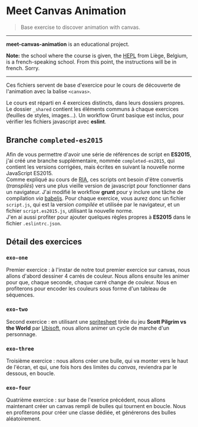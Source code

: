 # Meet Canvas Animation

> Base exercise to discover animation with canvas.

* * *

**meet-canvas-animation** is an educational project.

**Note:** the school where the course is given, the [HEPL](http://www.provincedeliege.be/hauteecole) from Liège, Belgium, is a french-speaking school. From this point, the instructions will be in french. Sorry.

* * *

Ces fichiers servent de base d'exercice pour le cours de découverte de l'animation avec la balise `<canvas>`.

Le cours est réparti en 4 exercices distincts, dans leurs dossiers propres. Le dossier `_shared` contient les éléments communs à chaque exercices (feuilles de styles, images…). Un workflow Grunt basique est inclus, pour vérifier les fichiers javascript avec **eslint**.

## Branche `completed-es2015`

Afin de vous permettre d'avoir une série de références de script en **ES2015**, j'ai créé une branche supplémentaire, nommée `completed-es2015`, qui contient les versions corrigées, mais écrites en suivant la nouvelle norme JavaScript ES2015.  
Comme expliqué au cours de [RIA](https://github.com/hepl-ria), ces scripts ont besoin d'être convertis (_transpilés_) vers une plus vieille version de javascript pour fonctionner dans un navigateur. J'ai modifié le workflow **grunt** pour y inclure une tâche de compilation _via_ [babeljs](https://babeljs.io). Pour chaque exercice, vous aurez donc un fichier `script.js`, qui est la version _compilée_ et utilisée par le navigateur, et un fichier `script.es2015.js`, utilisant la nouvelle norme.  
J'en ai aussi profiter pour ajouter quelques règles propres à **ES2015** dans le fichier `.eslintrc.json`.

## Détail des exercices

### `exo-one`

Premier exercice : à l'instar de notre tout premier exercice sur canvas, nous allons d'abord dessiner 4 carrés de couleur. Nous allons ensuite les animer pour que, chaque seconde, chaque carré change de couleur. Nous en profiterons pour encoder les couleurs sous forme d'un tableau de séquences.

### `exo-two`

Second exercice : en utilisant une [spritesheet](./_shared/ramonaflowers.png) tirée du jeu **Scott Pilgrim vs the World** par [Ubisoft](https://www.ubisoft.com), nous allons animer un cycle de marche d'un personnage.

### `exo-three`

Troisième exercice : nous allons créer une bulle, qui va monter vers le haut de l'écran, et qui, une fois hors des limites du _canvas_, reviendra par le dessous, en boucle.

### `exo-four`

Quatrième exercice : sur base de l'exerice précédent, nous allons maintenant créer un canvas rempli de bulles qui tournent en boucle. Nous en profiterons pour créer une classe dédiée, et générerons des bulles aléatoirement.
